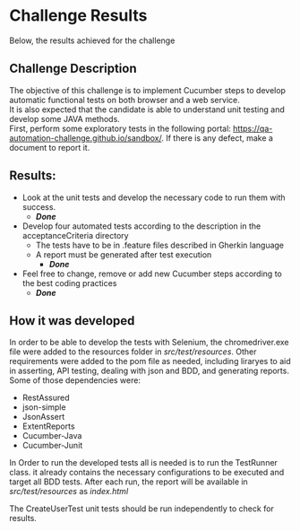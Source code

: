 # Challenge Results

Below, the results achieved for the challenge

## Challenge Description

The objective of this challenge is to implement Cucumber steps to develop automatic
functional tests on both browser and a web service.  
It is also expected that the candidate is able to understand unit testing and develop some
JAVA methods.  
First, perform some exploratory tests in the following
portal: https://qa-automation-challenge.github.io/sandbox/. If there is any defect, make a
document to report it.

## Results:

* Look at the unit tests and develop the necessary code to run them with success.
    * **_Done_**
* Develop four automated tests according to the description in the acceptanceCriteria
  directory
    * The tests have to be in .feature files described in Gherkin language
    * A report must be generated after test execution
        * **_Done_**
* Feel free to change, remove or add new Cucumber steps according to the best coding
  practices
  * **_Done_**

## How it was developed
In order to be able to develop the tests with Selenium, the chromedriver.exe file were added to the resources folder in *src/test/resources*.
Other requirements were added to the pom file as needed, including liraryes to aid in asserting, API testing, dealing with json and BDD, and generating reports. Some of those dependencies were:
* RestAssured
* json-simple
* JsonAssert
* ExtentReports
* Cucumber-Java
* Cucumber-Junit

In Order to run the developed tests all is needed is to run the TestRunner class. it already contains the necessary configurations to be executed and target all BDD tests.
After each run, the report will be available in *src/test/resources* as *index.html*

The CreateUserTest unit tests should be run independently to check for results. 
